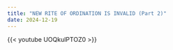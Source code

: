 ```yaml
---
title: "NEW RITE OF ORDINATION IS INVALID (Part 2)"
date: 2024-12-19
---
```


{{< youtube UOQkulPTOZ0 >}}
